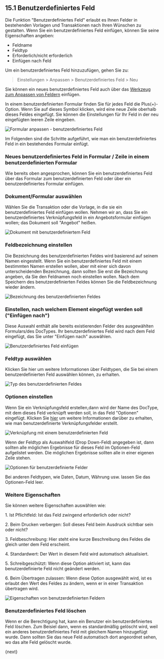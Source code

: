 ## 15.1 Benutzerdefiniertes Feld

Die Funktion "Benutzerdefiniertes Feld" erlaubt es Ihnen Felder in bestehenden Vorlagen und Transaktionen nach Ihren Wünschen zu gestalten. Wenn Sie ein benutzerdefiniertes Feld einfügen, können Sie seine Eigenschaften angeben:

* Feldname
* Feldtyp
* Erforderlich/nicht erforderlich
* Einfügen nach Feld

Um ein benutzerdefiniertes Feld hinzuzufügen, gehen Sie zu:

> Einstellungen > Anpassen > Benutzerdefiniertes Feld > Neu

Sie können ein neues benutzerdefiniertes Feld auch über das [Werkzeug zum Anpassen von Feldern](https://erpnext.com/customize-erpnext/customize-form) einfügen.

In einem benutzerdefinierten Formular finden Sie für jedes Feld die Plus(+)-Option. Wenn Sie auf dieses Symbol klicken, wird eine neue Zeile oberhalb dieses Feldes eingefügt. Sie können die Einstellungen für Ihr Feld in der neu eingefügten leeren Zeile eingeben.

![Formular anpassen - benutzerdefiniertes Feld]({{docs_base_url}}/assets/old_images/erpnext/customize-form-custom-field.png)

Im Folgenden sind die Schritte aufgeführt, wie man ein benutzerdefiniertes Feld in ein bestehendes Formular einfügt.

### Neues benutzerdefiniertes Feld in Formular / Zeile in einem benutzerdefinierten Formular

Wie bereits oben angesprochen, können Sie ein benutzerdefiniertes Feld über das Formular zum benutzerdefinierten Feld oder über ein benutzerdefiniertes Formular einfügen.

### Dokument/Formular auswählen

Wählen Sie die Transaktion oder die Vorlage, in die sie ein benutzerdefiniertes Feld einfügen wollen. Nehmen wir an, dass Sie ein benutzerdefiniertes Verknüpfungsfeld in ein Angebotsformular einfügen wollen; das Dokument soll "Angebot" heißen.

![Dokument mit benutzerdefiniertem Feld]({{docs_base_url}}/assets/old_images/erpnext/custom-field-document.png)

### Feldbezeichnung einstellen

Die Bezeichnung des benutzerdefinierten Feldes wird basierend auf seinem Namen eingestellt. Wenn Sie ein benutzerdefiniertes Feld mit einem bestimmten Namen erstellen wollen, aber mit einer sich davon unterscheidenden Bezeichnung, dann sollten Sie erst die Bezeichnung angeben, da Sie den Feldnamen noch einstellen wollen. Nach dem Speichern des benutzerdefinierten Feldes können Sie die Feldbezeichnung wieder ändern.

![Bezeichnung des benutzerdefinierten Feldes]({{docs_base_url}}/assets/old_images/erpnext/custom-field-label.png)

### Einstellen, nach welchem Element eingefügt werden soll ("Einfügen nach")

Diese Auswahl enthält alle bereits existierenden Felder des ausgewählten Formulars/des DocTypes. Ihr benutzerdefiniertes Feld wird nach dem Feld eingefügt, das Sie unter "Einfügen nach" auswählen.

![Benutzerdefiniertes Feld einfügen]({{docs_base_url}}/assets/old_images/erpnext/custom-field-insert.png)

### Feldtyp auswählen

Klicken Sie hier um weitere Informationen über Feldtypen, die Sie bei einem benutzerdefinierten Feld auswählen können, zu erhalten.

![Typ des benutzerdefinierten Feldes]({{docs_base_url}}/assets/old_images/erpnext/custom-field-type.png)

### Optionen einstellen

Wenn Sie ein Verknüpfungsfeld erstellen,dann wird der Name des DocType, mit dem dieses Feld verknüpft werden soll, in das Feld "Optionen" eingefügt. Klicken Sie [hier](https://erpnext.com/kb/customize/creating-custom-link-field) um weitere Informationen darüber zu erhalten, wie man benutzerdefinierte Verknüpfungsfelder erstellt.

![Verknüpfung mit einem benutzerdefinierten Feld]({{docs_base_url}}/assets/old_images/erpnext/custom-field-link.png)

Wenn der Feldtyp als Auswahlfeld (Drop Down-Feld) angegeben ist, dann sollten alle möglichen Ergebnisse für dieses Feld im Optionen-Feld aufgelistet werden. Die möglichen Ergebnisse sollten alle in einer eigenen Zeile stehen.

![Optionen für benutzerdefinierte Felder]({{docs_base_url}}/assets/old_images/erpnext/custom-field-option.png)

Bei anderen Feldtypen, wie Daten, Datum, Währung usw. lassen Sie das Optionen-Feld leer.

### Weitere Eigenschaften

Sie können weitere Eigenschaften auswählen wie:

1\. Ist Pflichtfeld: Ist das Feld zwingend erforderlich oder nicht?

2\. Beim Drucken verbergen: Soll dieses Feld beim Ausdruck sichtbar sein oder nicht?

3\. Feldbeschreibung: Hier steht eine kurze Beschreibung des Feldes die gleich unter dem Feld erscheint.

4\. Standardwert: Der Wert in diesem Feld wird automatisch aktualisiert.

5\. Schreibgeschützt: Wenn diese Option aktiviert ist, kann das benutzerdefinierte Feld nicht geändert werden.

6\. Beim Übertragen zulassen: Wenn diese Option ausgewählt wird, ist es erlaubt den Wert des Feldes zu ändern, wenn er in einer Transaktion übertragen wird.

![Eigenschaften von benutzerdefinierten Feldern]({{docs_base_url}}/assets/old_images/erpnext/custom-field-properties.png)

### Benutzerdefiniertes Feld löschen

Wenn er die Berechtigung hat, kann ein Benutzer ein benutzerdefiniertes Feld löschen. Zum Beisiel dann, wenn es standardmäßig gelöscht wird, weil ein anderes benutzerdefiniertes Feld mit gleichem Namen hinzugefügt wurde. Dann sollten Sie das neue Feld automatisch dort angeordnet sehen, wo das alte Feld gelöscht wurde.

{next}
